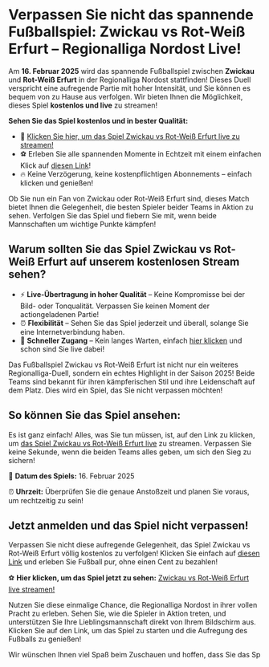 # Verpassen Sie nicht das spannende Fußballspiel: Zwickau vs Rot-Weiß Erfurt – Regionalliga Nordost Live!

Am **16. Februar 2025** wird das spannende Fußballspiel zwischen **Zwickau** und **Rot-Weiß Erfurt** in der Regionalliga Nordost stattfinden! Dieses Duell verspricht eine aufregende Partie mit hoher Intensität, und Sie können es bequem von zu Hause aus verfolgen. Wir bieten Ihnen die Möglichkeit, dieses Spiel **kostenlos und live** zu streamen!

**Sehen Sie das Spiel kostenlos und in bester Qualität:**

- 🔴 [Klicken Sie hier, um das Spiel Zwickau vs Rot-Weiß Erfurt live zu streamen!](https://tinyurl.com/livestreamfreeo?st=Zwickau+vs+Rot-Wei%C3%9F+Erfurt&si=ghc)
- ⚽ Erleben Sie alle spannenden Momente in Echtzeit mit einem einfachen Klick auf [diesen Link](https://tinyurl.com/livestreamfreeo?st=Zwickau+vs+Rot-Wei%C3%9F+Erfurt&si=ghc)!
- 🔥 Keine Verzögerung, keine kostenpflichtigen Abonnements – einfach klicken und genießen!

Ob Sie nun ein Fan von Zwickau oder Rot-Weiß Erfurt sind, dieses Match bietet Ihnen die Gelegenheit, die besten Spieler beider Teams in Aktion zu sehen. Verfolgen Sie das Spiel und fiebern Sie mit, wenn beide Mannschaften um wichtige Punkte kämpfen!

## Warum sollten Sie das Spiel Zwickau vs Rot-Weiß Erfurt auf unserem kostenlosen Stream sehen?

- ⚡ **Live-Übertragung in hoher Qualität** – Keine Kompromisse bei der Bild- oder Tonqualität. Verpassen Sie keinen Moment der actiongeladenen Partie!
- ⏰ **Flexibilität** – Sehen Sie das Spiel jederzeit und überall, solange Sie eine Internetverbindung haben.
- 🚀 **Schneller Zugang** – Kein langes Warten, einfach [hier klicken](https://tinyurl.com/livestreamfreeo?st=Zwickau+vs+Rot-Wei%C3%9F+Erfurt&si=ghc) und schon sind Sie live dabei!

Das Fußballspiel Zwickau vs Rot-Weiß Erfurt ist nicht nur ein weiteres Regionalliga-Duell, sondern ein echtes Highlight in der Saison 2025! Beide Teams sind bekannt für ihren kämpferischen Stil und ihre Leidenschaft auf dem Platz. Dies wird ein Spiel, das Sie nicht verpassen möchten!

## So können Sie das Spiel ansehen:

Es ist ganz einfach! Alles, was Sie tun müssen, ist, auf den Link zu klicken, um [das Spiel Zwickau vs Rot-Weiß Erfurt live](https://tinyurl.com/livestreamfreeo?st=Zwickau+vs+Rot-Wei%C3%9F+Erfurt&si=ghc) zu streamen. Verpassen Sie keine Sekunde, wenn die beiden Teams alles geben, um sich den Sieg zu sichern!

📅 **Datum des Spiels:** 16. Februar 2025

⏰ **Uhrzeit:** Überprüfen Sie die genaue Anstoßzeit und planen Sie voraus, um rechtzeitig zu sein!

## Jetzt anmelden und das Spiel nicht verpassen!

Verpassen Sie nicht diese aufregende Gelegenheit, das Spiel Zwickau vs Rot-Weiß Erfurt völlig kostenlos zu verfolgen! Klicken Sie einfach auf [diesen Link](https://tinyurl.com/livestreamfreeo?st=Zwickau+vs+Rot-Wei%C3%9F+Erfurt&si=ghc) und erleben Sie Fußball pur, ohne einen Cent zu bezahlen!

⚽ **Hier klicken, um das Spiel jetzt zu sehen:** [Zwickau vs Rot-Weiß Erfurt live streamen!](https://tinyurl.com/livestreamfreeo?st=Zwickau+vs+Rot-Wei%C3%9F+Erfurt&si=ghc)

Nutzen Sie diese einmalige Chance, die Regionalliga Nordost in ihrer vollen Pracht zu erleben. Sehen Sie, wie die Spieler in Aktion treten, und unterstützen Sie Ihre Lieblingsmannschaft direkt von Ihrem Bildschirm aus. Klicken Sie auf den Link, um das Spiel zu starten und die Aufregung des Fußballs zu genießen!

Wir wünschen Ihnen viel Spaß beim Zuschauen und hoffen, dass Sie das Sp
